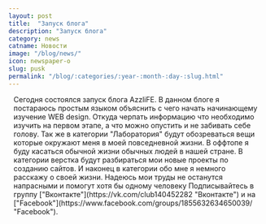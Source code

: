 ```yaml
---
layout: post
title:  "Запуск блога"
description: "Запуск блога"
category: news 
catname: Новости
image: "/blog/news/"
icon: newspaper-o
slug: pusk
permalink: "/blog/:categories/:year-:month-:day-:slug.html"
---
```

<p style=" padding: 0 10px;" >Сегодня состоялся запуск блога AzzliFE.  
В данном блоге я постараюсь простым языком объяснить с чего начать начинающему изучение WEB design. Откуда черпать информацию что необходимо изучить на первом этапе, а что можно опустить и не забивать себе голову.  
Так же в категории "Лаборатория" будут обозреваться вещи которые окружают меня в моей повседневной жизни. В оффтопе я буду касаться обычной жизни обычных людей в нашей стране. 
В категории верстка будут разбираться мои новые проекты по созданию сайтов.
И наконец в категории обо мне я немного расскажу о своей жизни.  
Надеюсь мои труды не останутся напрасными и помогут хотя бы одному человеку  
Подписывайтесь в группу ["Вконтакте"](https://vk.com/club140452282 "Вконтакте") и на ["Facebook"](https://www.facebook.com/groups/1855632634650039/ "Facebook").<p>

